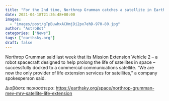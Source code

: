 ```yaml
---
title: "For the 2nd time, Northrop Grumman catches a satellite in Earth orbit"
date: 2021-04-18T21:36:48+00:00
images:
  - "images/post/gTpBuwhxACHmjDi2px7ehD-970-80.jpg"
author: "AstroBot"
categories: ["News"]
tags: ["earthsky.org"]
draft: false
---
```


Northrop Grumman said last week that its Mission Extension Vehicle 2 – a robot spacecraft designed to help prolong the life of satellites in space – successfully docked to a commercial communications satellite. “We are now the only provider of life extension services for satellites,” a company spokesperson said.

Διαβάστε περισσότερα: https://earthsky.org/space/northrop-grumman-mev-mrv-satellite-life-extension
